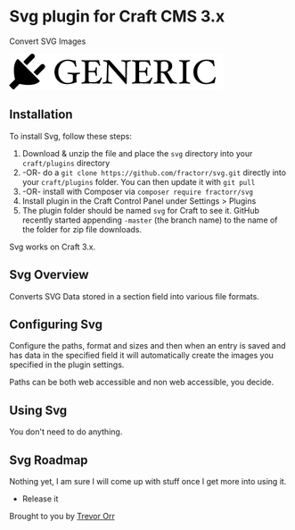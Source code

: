 # Svg plugin for Craft CMS 3.x

Convert SVG Images

![Screenshot](resources/img/plugin-logo.png)

## Installation

To install Svg, follow these steps:

1. Download & unzip the file and place the `svg` directory into your `craft/plugins` directory
2.  -OR- do a `git clone https://github.com/fractorr/svg.git` directly into your `craft/plugins` folder.  You can then update it with `git pull`
3.  -OR- install with Composer via `composer require fractorr/svg`
4. Install plugin in the Craft Control Panel under Settings > Plugins
5. The plugin folder should be named `svg` for Craft to see it.  GitHub recently started appending `-master` (the branch name) to the name of the folder for zip file downloads.

Svg works on Craft 3.x.

## Svg Overview

Converts SVG Data stored in a section field into various file formats.

## Configuring Svg

Configure the paths, format and sizes and then when an entry is saved and has data in the specified field it will automatically create the images you specified in the plugin settings.

Paths can be both web accessible and non web accessible, you decide.

## Using Svg

You don't need to do anything.

## Svg Roadmap

Nothing yet, I am sure I will come up with stuff once I get more into using it.

* Release it

Brought to you by [Trevor Orr](http://www.fractorr.com)
